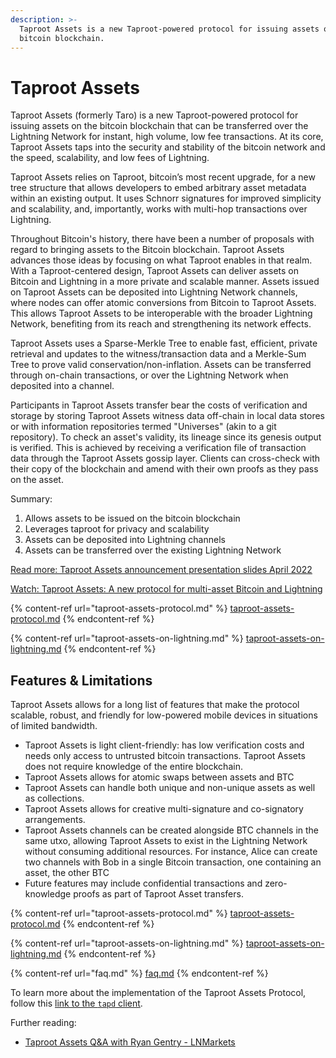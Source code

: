 ```yaml
---
description: >-
  Taproot Assets is a new Taproot-powered protocol for issuing assets on the
  bitcoin blockchain.
---
```


# Taproot Assets

Taproot Assets (formerly Taro) is a new Taproot-powered protocol for issuing assets on the bitcoin blockchain that can be transferred over the Lightning Network for instant, high volume, low fee transactions. At its core, Taproot Assets taps into the security and stability of the bitcoin network and the speed, scalability, and low fees of Lightning.

Taproot Assets relies on Taproot, bitcoin’s most recent upgrade, for a new tree structure that allows developers to embed arbitrary asset metadata within an existing output. It uses Schnorr signatures for improved simplicity and scalability, and, importantly, works with multi-hop transactions over Lightning.

Throughout Bitcoin's history, there have been a number of proposals with regard to bringing assets to the Bitcoin blockchain. Taproot Assets advances those ideas by focusing on what Taproot enables in that realm. With a Taproot-centered design, Taproot Assets can deliver assets on Bitcoin and Lightning in a more private and scalable manner. Assets issued on Taproot Assets can be deposited into Lightning Network channels, where nodes can offer atomic conversions from Bitcoin to Taproot Assets. This allows Taproot Assets to be interoperable with the broader Lightning Network, benefiting from its reach and strengthening its network effects.

Taproot Assets uses a Sparse-Merkle Tree to enable fast, efficient, private retrieval and updates to the witness/transaction data and a Merkle-Sum Tree to prove valid conservation/non-inflation. Assets can be transferred through on-chain transactions, or over the Lightning Network when deposited into a channel.

Participants in Taproot Assets transfer bear the costs of verification and storage by storing Taproot Assets witness data off-chain in local data stores or with information repositories termed "Universes" (akin to a git repository). To check an asset's validity, its lineage since its genesis output is verified. This is achieved by receiving a verification file of transaction data through the Taproot Assets gossip layer. Clients can cross-check with their copy of the blockchain and amend with their own proofs as they pass on the asset.

Summary:

1. Allows assets to be issued on the bitcoin blockchain
2. Leverages taproot for privacy and scalability
3. Assets can be deposited into Lightning channels
4. Assets can be transferred over the existing Lightning Network

[Read more: Taproot Assets announcement presentation slides April 2022](https://docs.google.com/presentation/d/1YgMG4MOjs5dHhlf77Zh0WOENXqB0JTV8ZarVjS8slyk)

[Watch: Taproot Assets: A new protocol for multi-asset Bitcoin and Lightning](https://www.youtube.com/watch?v=-yiTtO\_p3Cw)

{% content-ref url="taproot-assets-protocol.md" %}
[taproot-assets-protocol.md](taproot-assets-protocol.md)
{% endcontent-ref %}

{% content-ref url="taproot-assets-on-lightning.md" %}
[taproot-assets-on-lightning.md](taproot-assets-on-lightning.md)
{% endcontent-ref %}

## Features & Limitations <a href="#docs-internal-guid-9b2bf3f9-7fff-60c9-5880-bd52d991db46" id="docs-internal-guid-9b2bf3f9-7fff-60c9-5880-bd52d991db46"></a>

Taproot Assets allows for a long list of features that make the protocol scalable, robust, and friendly for low-powered mobile devices in situations of limited bandwidth.

* Taproot Assets is light client-friendly: has low verification costs and needs only access to untrusted bitcoin transactions. Taproot Assets does not require knowledge of the entire blockchain.
* Taproot Assets allows for atomic swaps between assets and BTC
* Taproot Assets can handle both unique and non-unique assets as well as collections.
* Taproot Assets allows for creative multi-signature and co-signatory arrangements.
* Taproot Assets channels can be created alongside BTC channels in the same utxo, allowing Taproot Assets to exist in the Lightning Network without consuming additional resources. For instance, Alice can create two channels with Bob in a single Bitcoin transaction, one containing an asset, the other BTC
* Future features may include confidential transactions and zero-knowledge proofs as part of Taproot Asset transfers.

{% content-ref url="taproot-assets-protocol.md" %}
[taproot-assets-protocol.md](taproot-assets-protocol.md)
{% endcontent-ref %}

{% content-ref url="taproot-assets-on-lightning.md" %}
[taproot-assets-on-lightning.md](taproot-assets-on-lightning.md)
{% endcontent-ref %}

{% content-ref url="faq.md" %}
[faq.md](faq.md)
{% endcontent-ref %}

To learn more about the implementation of the Taproot Assets Protocol, follow this [link to the `tapd` client](../../lightning-network-tools/taproot-assets/).

Further reading:

* [Taproot Assets Q\&A with Ryan Gentry - LNMarkets](https://lnmarkets.substack.com/p/51-ryan-gentry-on-taro-massive-stress)
